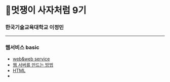 # 🦁멋쟁이 사자처럼 9기
### 한국기술교육대학교 이정민
****
    
### 웹서비스 basic
* <a href="./web&web service.md">web&web service</a>
* <a href="./웹 서버를 만드는 방법.md">웹 서버를 만드는 방법</a>
* <a href="./HTML 필기.md">HTML</a>
* 

    
